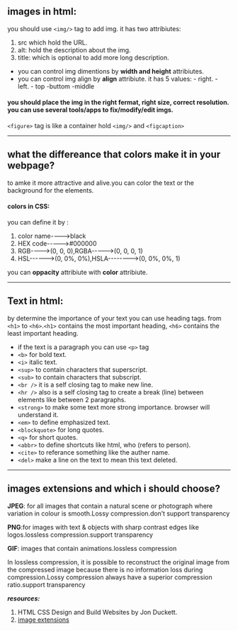 ## images in html:
you should use `<img/>` tag to add img. it has two attribiutes:

1. src which hold the URL.
2. alt: hold the description about the img.
3. title: which is optional to add more long description.

- you can control img dimentions by **width and height** attribiutes.
- you can control img align by **align** attribiute. it has 5 values:
      - right.
      - left.
      - top
      -buttom
      -middle


#### you should place the img in the right fermat, right size, correct resolution. you can use several tools/apps to fix/modify/edit imgs.

`<figure>` tag is like a container hold `<img/>` and `<figcaption>`


------------------------------------


## what the differeance that colors make it in your webpage?
to amke it more attractive and alive.you can color the text or the background for the elements.

#### colors in CSS:
you can define it by :

1. color name---->black
2. HEX code----->#000000
3. RGB---->(0, 0, 0),RGBA----->(0, 0, 0, 1)
4. HSL------>(0, 0%, 0%),HSLA-------->(0, 0%, 0%, 1)

you can **oppacity** attribiute with **color** attribiute.



------------------------------------------------------



## Text in html:
by determine the importance of your text you can use heading tags.
from `<h1>` to `<h6>`.`<h1>` contains the most important heading, `<h6>` contains the least important heading.

- if the text is a paragraph you can use `<p>` tag
- `<b>` for bold text.
-  `<i>` italic text.
- `<sup>` to contain characters that superscript.
- `<sub>` to contain characters that subscript.
- `<br />` it is a self closing tag to make new line.
- `<hr />` also is a self closing tag to create a break (line) between elements like between 2 paragraphs.
- `<strong>` to make some text more strong importance. browser will understand it.
- `<em>` to define emphasized text.
- `<blockquote>` for long quotes.
- `<q>` for short quotes.
- `<abbr>` to define shortcuts like html, who (refers to person).
- `<cite>` to referance something like the auther name.
- `<del>` make a line on the text to mean this text deleted.



----------------------------------------------------


## images extensions and which i should choose?
**JPEG**: for all images that contain a natural scene or photograph where variation in colour is smooth.Lossy compression.don’t support transparency

**PNG**:for images with text & objects with sharp contrast edges like logos.lossless compression.support transparency

**GIF**: images that contain animations.lossless compression

In lossless compression, it is possible to reconstruct the original image from the compressed image because there is no information loss during compression.Lossy compression always have a superior compression ratio.support transparency


***resources:***

1. HTML  CSS Design and Build Websites by Jon Duckett.
2. [image extensions](https://blog.imagekit.io/jpeg-vs-png-vs-gif-which-image-format-to-use-and-when-c8913ae3e01d)